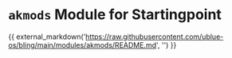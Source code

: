 # `akmods` Module for Startingpoint

{{ external_markdown('https://raw.githubusercontent.com/ublue-os/bling/main/modules/akmods/README.md', '') }}
